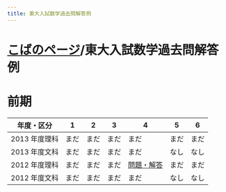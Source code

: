 ```yaml
---
title: 東大入試数学過去問解答例
---
```


# [こばのページ](../index.html)/東大入試数学過去問解答例

# 前期

|年度・区分|1|2|3|4|5|6|
|--|--|--|--|--|--|--|
|2013 年度理科|まだ|まだ|まだ|まだ|まだ|まだ|
|2013 年度文科|まだ|まだ|まだ|まだ|なし|なし|
|2012 年度理科|まだ|まだ|まだ|[問題・解答](2012/s4)|まだ|まだ|
|2012 年度文科|まだ|まだ|まだ|まだ|なし|なし|
